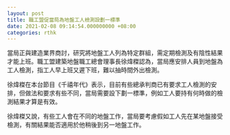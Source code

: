 ```yaml
---
layout: post
title: 職工盟促當局為地盤工人檢測設劃一標準
date: 2021-02-08 09:14:54.000000000 +08:00
categories: rthk
---
```


當局正與建造業界商討，研究將地盤工人列為特定群組，需定期檢測及有陰性結果才能上班。職工盟建築地盤職工總會理事長徐煒榤認為，當局應安排人員到地盤為工人檢測，指工人早上班又遲下班，難以抽時間外出檢測。

徐煒榤在本台節目《千禧年代》表示，目前有些總承判商已有要求工人檢測的安排，但做法和要求有些不同，當局需要設下劃一標準，例如工人要持有何時做的檢測結果才算是有效。

徐煒榤又說，有些工人會在不同的地盤工作，當局要考慮假如工人先在某地盤接受檢測，有關結果能否適用於他稍後到另一地盤工作。
